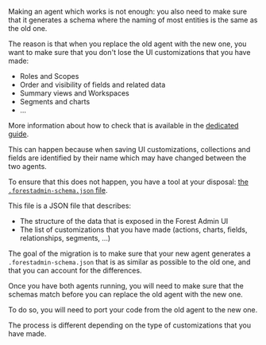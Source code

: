 Making an agent which works is not enough: you also need to make sure that it generates a schema where the naming of most entities is the same as the old one.

The reason is that when you replace the old agent with the new one, you want to make sure that you don't lose the UI customizations that you have made:

- Roles and Scopes
- Order and visibility of fields and related data
- Summary views and Workspaces
- Segments and charts
- ...

More information about how to check that is available in the [dedicated guide](./schema).

This can happen because when saving UI customizations, collections and fields are identified by their name which may have changed between the two agents.

To ensure that this does not happen, you have a tool at your disposal: [the `.forestadmin-schema.json` file](../../under-the-hood/forestadmin-schema.md).

This file is a JSON file that describes:

- The structure of the data that is exposed in the Forest Admin UI
- The list of customizations that you have made (actions, charts, fields, relationships, segments, ...)

The goal of the migration is to make sure that your new agent generates a `.forestadmin-schema.json` that is as similar as possible to the old one, and that you can account for the differences.

Once you have both agents running, you will need to make sure that the schemas match before you can replace the old agent with the new one.

To do so, you will need to port your code from the old agent to the new one.

The process is different depending on the type of customizations that you have made.
